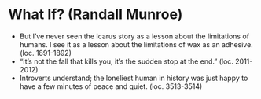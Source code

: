 # What If? (Randall Munroe)
* But I’ve never seen the Icarus story as a lesson about the limitations of humans. I see it as a lesson about the limitations of wax as an adhesive. (loc. 1891-1892)
* “It’s not the fall that kills you, it’s the sudden stop at the end.” (loc. 2011-2012)
* Introverts understand; the loneliest human in history was just happy to have a few minutes of peace and quiet. (loc. 3513-3514)